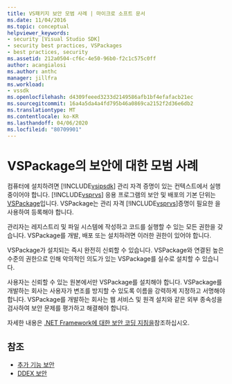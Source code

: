 ```yaml
---
title: VS패키지 보안 모범 사례 | 마이크로 소프트 문서
ms.date: 11/04/2016
ms.topic: conceptual
helpviewer_keywords:
- security [Visual Studio SDK]
- security best practices, VSPackages
- best practices, security
ms.assetid: 212a0504-cf6c-4e50-96b0-f2c1c575c0ff
author: acangialosi
ms.author: anthc
manager: jillfra
ms.workload:
- vssdk
ms.openlocfilehash: d4309feeed3233d2149586afb1bf4efafacb21ec
ms.sourcegitcommit: 16a4a5da4a4fd795b46a0869ca2152f2d36e6db2
ms.translationtype: MT
ms.contentlocale: ko-KR
ms.lasthandoff: 04/06/2020
ms.locfileid: "80709901"
---
```

# <a name="best-practices-for-security-in-vspackages"></a>VSPackage의 보안에 대한 모범 사례
컴퓨터에 설치하려면 [!INCLUDE[vsipsdk](../../extensibility/includes/vsipsdk_md.md)] 관리 자격 증명이 있는 컨텍스트에서 실행중이어야 합니다. [!INCLUDE[vsprvs](../../code-quality/includes/vsprvs_md.md)] 응용 프로그램의 보안 및 배포의 기본 단위는 [VSPackage](../../extensibility/internals/vspackages.md)입니다. VSPackage는 관리 자격 [!INCLUDE[vsprvs](../../code-quality/includes/vsprvs_md.md)]증명이 필요한 을 사용하여 등록해야 합니다.

 관리자는 레지스트리 및 파일 시스템에 작성하고 코드를 실행할 수 있는 모든 권한을 갖습니다. VSPackage를 개발, 배포 또는 설치하려면 이러한 권한이 있어야 합니다.

 VSPackage가 설치되는 즉시 완전히 신뢰할 수 있습니다. VSPackage와 연결된 높은 수준의 권한으로 인해 악의적인 의도가 있는 VSPackage를 실수로 설치할 수 있습니다.

 사용자는 신뢰할 수 있는 원본에서만 VSPackage를 설치해야 합니다. VSPackage를 개발하는 회사는 사용자가 변조를 방지할 수 있도록 이름을 강력하게 지정하고 서명해야 합니다. VSPackage를 개발하는 회사는 웹 서비스 및 원격 설치와 같은 외부 종속성을 검사하여 보안 문제를 평가하고 해결해야 합니다.

 자세한 내용은 [.NET Framework에 대한 보안 코딩 지침을](/previous-versions/visualstudio/visual-studio-2008/d55zzx87(v=vs.90))참조하십시오.

## <a name="see-also"></a>참조
- [추가 기능 보안](https://msdn.microsoft.com/Library/44a5c651-6246-4310-b371-65378917c799)
- [DDEX 보안](https://msdn.microsoft.com/library/44a52a70-5c98-450e-993d-4a3b32f69ba8)
